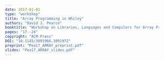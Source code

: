 ```yaml
---
date: 2017-01-01
type: "workshop"
title: "Array Programming in Whiley"
authors: "David J. Pearce"
booktitle: "Workshop on Libraries, Languages and Compilers for Array Programming (ARRAY)"
pages: "17--24"
copyright: "ACM Press"
DOI: "10.1145/3091966.3091972"
preprint: "Pea17_ARRAY_preprint.pdf"
slides: "Pea17_ARRAY_slides.pdf"
---
```


